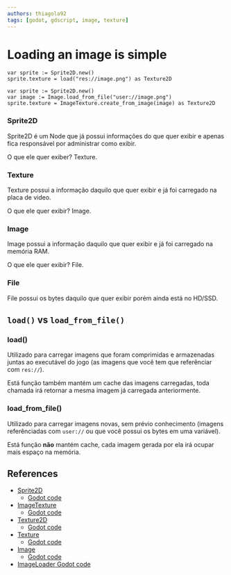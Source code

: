 ```yaml
---
authors: thiagola92
tags: [godot, gdscript, image, texture]
---
```


# Loading an image is simple

```gdscript
var sprite := Sprite2D.new()
sprite.texture = load("res://image.png") as Texture2D
```

```gdscript
var sprite := Sprite2D.new()
var image := Image.load_from_file("user://image.png")
sprite.texture = ImageTexture.create_from_image(image) as Texture2D
```

### Sprite2D

Sprite2D é um Node que já possui informações do que quer exibir e apenas fica responsável por administrar como exibir.  

O que ele quer exiber? Texture.

### Texture

Texture possui a informação daquilo que quer exibir e já foi carregado na placa de video.  

O que ele quer exibir? Image.

### Image

Image possui a informação daquilo que quer exibir e já foi carregado na memória RAM.

O que ele quer exibir? File.

### File

File possui os bytes daquilo que quer exibir porém ainda está no HD/SSD.

## `load()` vs `load_from_file()`

### load()

Utilizado para carregar imagens que foram comprimidas e armazenadas juntas ao executável do jogo (as imagens que você tem que referênciar com `res://`).  

Está função também mantém um cache das imagens carregadas, toda chamada irá retornar a mesma imagem já carregada anteriormente.  

### load_from_file()

Utilizado para carregar imagens novas, sem prévio conhecimento (imagens referênciadas com `user://` ou que você possui os bytes em uma variável).  

Está função **não** mantém cache, cada imagem gerada por ela irá ocupar mais espaço na memória.  


## References

- [Sprite2D](https://docs.godotengine.org/en/stable/classes/class_sprite2d.html)
    - [Godot code](https://github.com/godotengine/godot/blob/master/scene/2d/sprite_2d.h)
- [ImageTexture](https://docs.godotengine.org/en/stable/classes/class_imagetexture.html)
    - [Godot code](https://github.com/godotengine/godot/blob/master/scene/resources/image_texture.h)
- [Texture2D](https://docs.godotengine.org/en/stable/classes/class_texture2d.html)
    - [Godot code](https://github.com/godotengine/godot/blob/master/scene/resources/texture.h)
- [Texture](https://docs.godotengine.org/en/stable/classes/class_texture.html)
    - [Godot code](https://github.com/godotengine/godot/blob/master/scene/resources/texture.h)
- [Image](https://docs.godotengine.org/en/stable/classes/class_image.html)
    - [Godot code](https://github.com/godotengine/godot/blob/master/core/io/image.h)
- [ImageLoader Godot code](https://github.com/godotengine/godot/blob/master/core/io/image_loader.h)
